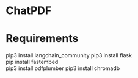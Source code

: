 # ChatPDF

# Requirements

 pip3 install langchain_community
 pip3 install flask  
 pip install fastembed  
 pip3 install pdfplumber 
 pip3 install chromadb    
